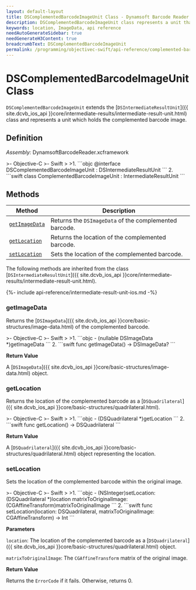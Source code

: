 ```yaml
---
layout: default-layout
title: DSComplementedBarcodeImageUnit Class - Dynamsoft Barcode Reader iOS Edition
description: DSComplementedBarcodeImageUnit class represents a unit that contains complemented barcode image data. It inherits from the DSIntermediateResultUnit class.
keywords: location, ImageData, api reference
needAutoGenerateSidebar: true
needGenerateH3Content: true
breadcrumbText: DSComplementedBarcodeImageUnit
permalink: /programming/objectivec-swift/api-reference/complemented-barcode-image-unit.html
---
```


# DSComplementedBarcodeImageUnit Class

`DSComplementedBarcodeImageUnit` extends the [`DSIntermediateResultUnit`]({{ site.dcvb_ios_api }}core/intermediate-results/intermediate-result-unit.html) class and represents a unit which holds the complemented barcode image.

## Definition

*Assembly:* DynamsoftBarcodeReader.xcframework

<div class="sample-code-prefix"></div>
>- Objective-C
>- Swift
>
>1. 
```objc
@interface DSComplementedBarcodeImageUnit : DSIntermediateResultUnit
```
2. 
```swift
class ComplementedBarcodeImageUnit : IntermediateResultUnit
```

## Methods

| Method | Description |
|------- |-------------|
| [`getImageData`](#getimagedata) | Returns the `DSImageData` of the complemented barcode. |
| [`getLocation`](#getlocation) | Returns the location of the complemented barcode. |
| [`setLocation`](#setlocation) | Sets the location of the complemented barcode. |

The following methods are inherited from the class [`DSIntermediateResultUnit`]({{ site.dcvb_ios_api }}core/intermediate-results/intermediate-result-unit.html).

{%- include api-reference/intermediate-result-unit-ios.md -%}

### getImageData

Returns the [`DSImageData`]({{ site.dcvb_ios_api }}core/basic-structures/image-data.html) of the complemented barcode.

<div class="sample-code-prefix"></div>
>- Objective-C
>- Swift
>
>1. 
```objc
- (nullable DSImageData *)getImageData
```
2. 
```swift
func getImageData() -> DSImageData?
```

**Return Value**

A [`DSImageData`]({{ site.dcvb_ios_api }}core/basic-structures/image-data.html) object.

### getLocation

Returns the location of the complemented barcode as a [`DSQuadrilateral`]({{ site.dcvb_ios_api }}core/basic-structures/quadrilateral.html).

<div class="sample-code-prefix"></div>
>- Objective-C
>- Swift
>
>1. 
```objc
- (DSQuadrilateral *)getLocation
```
2. 
```swift
func getLocation() -> DSQuadrilateral
```

**Return Value**

A [`DSQuadrilateral`]({{ site.dcvb_ios_api }}core/basic-structures/quadrilateral.html) object representing the location.

### setLocation

Sets the location of the complemented barcode within the original image.

<div class="sample-code-prefix"></div>
>- Objective-C
>- Swift
>
>1. 
```objc
- (NSInteger)setLocation:(DSQuadrilateral *)location
   matrixToOriginalImage:(CGAffineTransform)matrixToOriginalImage
```
2. 
```swift
func setLocation(location: DSQuadrilateral, matrixToOriginalImage: CGAffineTransform) -> Int
```

**Parameters**

`location`: The location of the complemented barcode as a [`DSQuadrilateral`]({{ site.dcvb_ios_api }}core/basic-structures/quadrilateral.html) object.

`matrixToOriginalImage`: The `CGAffineTransform` matrix of the  original image.

**Return Value**

Returns the `ErrorCode` if it fails. Otherwise, returns 0.
